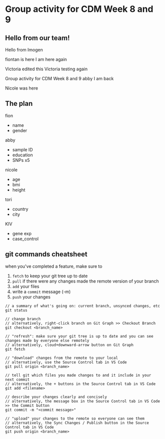 # Group activity for CDM Week 8 and 9 

## Hello from our team!
Hello from Imogen

fiontan is here
I am here again

Victoria edited this 
Victoria testing again 

Group activity for CDM Week 8 and 9 abby
I am back

Nicole was here

## The plan
fion
- name
- gender

abby
- sample ID
- education 
- SNPs x5

nicole
- age 
- bmi
- height

tori
- country
- city

KIV
- gene exp
- case_control

## git commands cheatsheet
when you've completed a feature, make sure to 
1. `fetch` to keep your git tree up to date
2. `pull` if there were any changes made the remote version of your branch
3. `add` your files 
4. write a `commit` message (-m)
5. `push` your changes 


```
// a summary of what's going on: current branch, unsynced changes, etc
git status

// change branch 
// alternatively, right-click branch on Git Graph >> Checkout Branch
git checkout <branch_name>

// "refresh": make sure your git tree is up to date and you can see changes made by everyone else remotely
// alternatively, cloud+downward-arrow button on Git Graph 
git fetch

// "download" changes from the remote to your local 
// alternatively, use the Source Control tab in VS Code
git pull origin <branch_name>

// tell git which files you made changes to and it include in your next commit
// alternatively, the + buttons in the Source Control tab in VS Code
git add <filename>

// describe your changes clearly and concisely
// alternatively, the message box in the Source Control tab in VS Code >> the Commit button
git commit -m "<commit message>"

// "upload" your changes to the remote so everyone can see them
// alternatively, the Sync Changes / Publish button in the Source Control tab in VS Code
git push origin <branch_name>
```